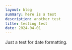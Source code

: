 ```yaml
---
layout: blog
summary: here is a test
description: another test
title: testing test
date: 2024-04-01
---
```

Just a test for date formatting.
